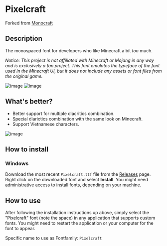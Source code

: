 # Pixelcraft

Forked from [Monocraft](https://github.com/IdreesInc/Monocraft)

## Description

The monospaced font for developers who like Minecraft a bit _too_ much.

*Notice: This project is not affiliated with Minecraft or Mojang in any way and is exclusively a fan project. This font emulates the typeface of the font used in the Minecraft UI, but it does not include any assets or font files from the original game.*

![image](https://github.com/aquapaka/Pixelcraft/assets/84399613/86942fe5-a027-4721-9e1b-7ae382560a02)
![image](https://github.com/aquapaka/Pixelcraft/assets/84399613/df47f879-b001-4ce0-9fb1-b6a6425f8dbd)

## What's better?

- Better support for multiple diacritics combination.
- Special diarictics combination with the same look on Minecraft.
- Support Vietnamese characters.

![image](https://github.com/aquapaka/Pixelcraft/assets/84399613/d9ea9a52-6283-403a-86b2-2365a753f896)

## How to install

### Windows

Download the most recent `Pixelcraft.ttf` file from the [Releases](https://github.com/aquapaka/Pixelcraft/releases) page. Right click on the downloaded font and select **Install**. You might need administrative access to install fonts, depending on your machine.

## How to use

After following the installation instructions up above, simply select the "Pixelcraft" font (note the space) in any application that supports custom fonts. You might need to restart the application or your computer for the font to appear.

Specific name to use as Fontfamily: `Pixelcraft`
